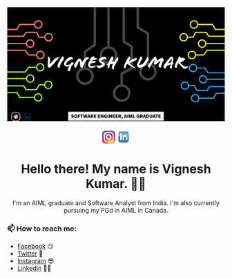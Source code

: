 ## ![vigneshkumar24's header](https://github.com/vigneshkumar24/vigneshkumar24/blob/main/VK_Cover.png)
<p align='center'>
<a href="https://instagram.com/vignesh_kumar_m"><img height="30" src="https://github.com/vigneshkumar24/vigneshkumar24/blob/main/instagram.png"></a>
<a href="https://www.linkedin.com/in/vigneshkumar249/"><img height="30" src="https://github.com/vigneshkumar24/vigneshkumar24/blob/main/linkedin.png"></a>
</p>

<h1 align="center">Hello there! My name is Vignesh Kumar. 👋🤓</h1>

<p align="center">I'm an AIML graduate and Software Analyst from India.
I'm also currently pursuing my PGd in AIML in Canada.</p>

### 📫 How to reach me:
- [Facebook](https://facebook.com/vignesh2495) 😏
- [Twitter](https://twitter.com/vignesh2495) 🐤
- [Instagram](https://instagram.com/vignesh_kumar_) 😎
- [LinkedIn](https://linkedin.com/in/vigneshkumar249) 👨💼
<!--
**vigneshkumar24/vigneshkumar24** is a ✨ _special_ ✨ repository because its `README.md` (this file) appears on your GitHub profile.

Here are some ideas to get you started:

🔭 I’m currently working on ...
🌱 I’m currently learning ...
- 👯 I’m looking to collaborate on ...
- 🤔 I’m looking for help with ...
- 💬 Ask me about ...
📫 How to reach me: ...
- 😄 Pronouns: ...
- ⚡ Fun fact: ...
-->
